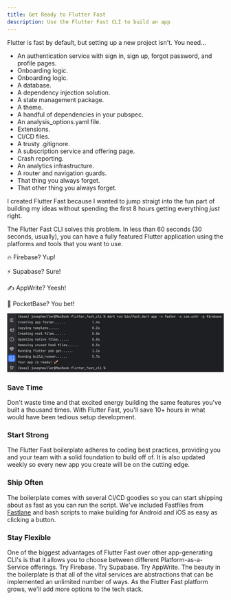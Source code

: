 ```yaml
---
title: Get Ready to Flutter Fast
description: Use the Flutter Fast CLI to build an app
---
```


Flutter is fast by default, but setting up a new project isn't. You need...


- An authentication service with sign in, sign up, forgot password, and profile pages.
- Onboarding logic.
- Onboarding logic.
- A database.
- A dependency injection solution.
- A state management package.
- A theme.
- A handful of dependencies in your pubspec.
- An analysis_options.yaml file.
- Extensions.
- CI/CD files.
- A trusty .gitignore.
- A subscription service and offering page.
- Crash reporting.
- An analytics infrastructure.
- A router and navigation guards.
- That thing you always forget.
- That other thing you always forget.


I created Flutter Fast because I wanted to jump straigt into the fun part of building my ideas without spending the first 8 hours getting everything _just_ right.

The Flutter Fast CLI solves this problem. In less than 60 seconds (30 seconds, usually), you can have a fully featured Flutter application using the platforms and tools that you want to use.

🔥 Firebase? Yup!

⚡️ Supabase? Sure!

✍️ AppWrite? Yeesh!

👖 PocketBase? You bet!

![Flutter Fast generation time](./fast-gen.png)

### Save Time
Don't waste time and that excited energy building the same features you've built a thousand times. With Flutter Fast, you'll save 10+ hours in what would have been tedious setup development.

### Start Strong
The Flutter Fast boilerplate adheres to coding best practices, providing you and your team with a solid foundation to build off of. It is also updated weekly so every new app you create will be on the cutting edge.

### Ship Often
The boilerplate comes with several CI/CD goodies so you can start shipping about as fast as you can run the script. We've included Fastfiles from [Fastlane](https://fastlane.tools/) and bash scripts to make building for Android and iOS as easy as clicking a button.

### Stay Flexible
One of the biggest advantages of Flutter Fast over other app-generating CLI's is that it allows you to choose between different Platform-as-a-Service offerings. Try Firebase. Try Supabase. Try AppWrite. The beauty in the boilerplate is that all of the vital services are abstractions that can be implemented an unlimited number of ways. As the Flutter Fast platform grows, we'll add more options to the tech stack.